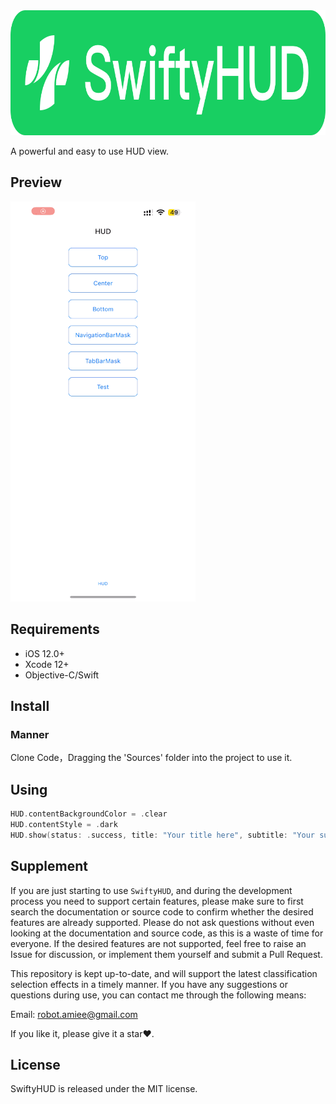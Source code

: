 <div align=center><img src="Document/Resource/swiftyhud.png" width="860" height="200" /></div>

A powerful and easy to use HUD view.

## Preview

![Preview gif](Document/Resource/preview.gif)

## Requirements

- iOS 12.0+
- Xcode 12+
- Objective-C/Swift

## Install

### Manner

Clone Code，Dragging the 'Sources' folder into the project to use it.


## Using

```Swift
HUD.contentBackgroundColor = .clear
HUD.contentStyle = .dark
HUD.show(status: .success, title: "Your title here", subtitle: "Your subtitle or message", direction: .horizontal, position: .center)
```

## Supplement

If you are just starting to use `SwiftyHUD`, and during the development process you need to support certain features, please make sure to first search the documentation or source code to confirm whether the desired features are already supported. Please do not ask questions without even looking at the documentation and source code, as this is a waste of time for everyone. If the desired features are not supported, feel free to raise an Issue for discussion, or implement them yourself and submit a Pull Request.

This repository is kept up-to-date, and will support the latest classification selection effects in a timely manner. If you have any suggestions or questions during use, you can contact me through the following means:

Email: robot.amiee@gmail.com

If you like it, please give it a star❤️.

## License

SwiftyHUD is released under the MIT license.
